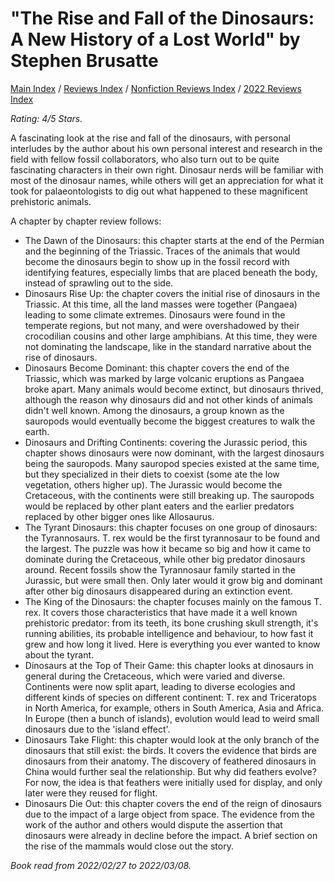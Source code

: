 # "The Rise and Fall of the Dinosaurs: A New History of a Lost World" by Stephen Brusatte

[Main Index](../../../README.md) / [Reviews Index](../../README.md) / [Nonfiction Reviews Index](../README.md) / [2022 Reviews Index](README.md)

*Rating: 4/5 Stars.*

A fascinating look at the rise and fall of the dinosaurs, with personal interludes by the author about his own personal interest and research in the field with fellow fossil collaborators, who also turn out to be quite fascinating characters in their own right. Dinosaur nerds will be familiar with most of the dinosaur names, while others will get an appreciation for what it took for palaeontologists to dig out what happened to these magnificent prehistoric animals.

A chapter by chapter review follows:

- The Dawn of the Dinosaurs: this chapter starts at the end of the Permian and the beginning of the Triassic. Traces of the animals that would become the dinosaurs begin to show up in the fossil record with identifying features, especially limbs that are placed beneath the body, instead of sprawling out to the side.
- Dinosaurs Rise Up: the chapter covers the initial rise of dinosaurs in the Triassic. At this time, all the land masses were together (Pangaea) leading to some climate extremes. Dinosaurs were found in the temperate regions, but not many, and were overshadowed by their crocodilian cousins and other large amphibians. At this time, they were not dominating the landscape, like in the standard narrative about the rise of dinosaurs.
- Dinosaurs Become Dominant: this chapter covers the end of the Triassic, which was marked by large volcanic eruptions as Pangaea broke apart. Many animals would become extinct, but dinosaurs thrived, although the reason why dinosaurs did and not other kinds of animals didn't well known. Among the dinosaurs, a group known as the sauropods would eventually become the biggest creatures to walk the earth.
- Dinosaurs and Drifting Continents: covering the Jurassic period, this chapter shows dinosaurs were now dominant, with the largest dinosaurs being the sauropods. Many sauropod species existed at the same time, but they specialized in their diets to coexist (some ate the low vegetation, others higher up). The Jurassic would become the Cretaceous, with the continents were still breaking up. The sauropods would be replaced by other plant eaters and the earlier predators replaced by other bigger ones like Allosaurus.
- The Tyrant Dinosaurs: this chapter focuses on one group of dinosaurs: the Tyrannosaurs. T. rex would be the first tyrannosaur to be found and the largest. The puzzle was how it became so big and how it came to dominate during the Cretaceous, while other big predator dinosaurs around. Recent fossils show the Tyrannosaur family started in the Jurassic, but were small then. Only later would it grow big and dominant after other big dinosaurs disappeared during an extinction event.
- The King of the Dinosaurs: the chapter focuses mainly on the famous T. rex. It covers those characteristics that have made it a well known prehistoric predator: from its teeth, its bone crushing skull strength, it's running abilities, its probable intelligence and behaviour, to how fast it grew and how long it lived. Here is everything you ever wanted to know about the tyrant.
- Dinosaurs at the Top of Their Game: this chapter looks at dinosaurs in general during the Cretaceous, which were varied and diverse. Continents were now split apart, leading to diverse ecologies and different kinds of species on different continent: T. rex and Triceratops in North America, for example, others in South America, Asia and Africa. In Europe (then a bunch of islands), evolution would lead to weird small dinosaurs due to the 'island effect'.
- Dinosaurs Take Flight: this chapter would look at the only branch of the dinosaurs that still exist: the birds. It covers the evidence that birds are dinosaurs from their anatomy. The discovery of feathered dinosaurs in China would further seal the relationship. But why did feathers evolve? For now, the idea is that feathers were initially used for display, and only later were they reused for flight.
- Dinosaurs Die Out: this chapter covers the end of the reign of dinosaurs due to the impact of a large object from space. The evidence from the work of the author and others would dispute the assertion that dinosaurs were already in decline before the impact. A brief section on the rise of the mammals would close out the story.

*Book read from 2022/02/27 to 2022/03/08.*
